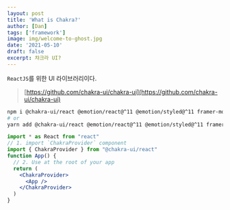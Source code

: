 ```yaml
---
layout: post
title: 'What is Chakra?'
author: [Dan]
tags: ['framework']
image: img/welcome-to-ghost.jpg
date: '2021-05-10'
draft: false
excerpt: 챠크라 UI?
---
```


`ReactJS`를 위한 UI 라이브러리이다.

> [https://github.com/chakra-ui/chakra-ui](https://github.com/chakra-ui/chakra-ui)

```bash
npm i @chakra-ui/react @emotion/react@^11 @emotion/styled@^11 framer-motion@^4
# or 
yarn add @chakra-ui/react @emotion/react@^11 @emotion/styled@^11 framer-motion@^4
```

```jsx
import * as React from "react"
// 1. import `ChakraProvider` component
import { ChakraProvider } from "@chakra-ui/react"
function App() {
  // 2. Use at the root of your app
  return (
    <ChakraProvider>
      <App />
    </ChakraProvider>
  )
}
```